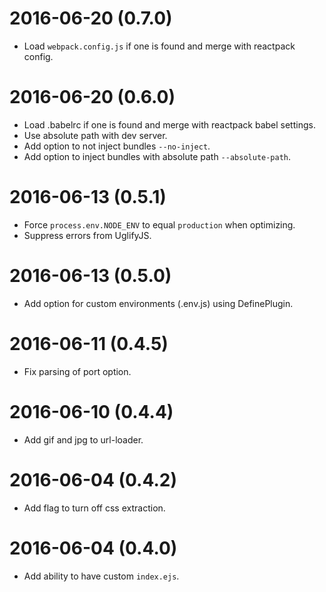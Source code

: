 # 2016-06-20 (0.7.0)

* Load `webpack.config.js` if one is found and merge with reactpack config.

# 2016-06-20 (0.6.0)

* Load .babelrc if one is found and merge with reactpack babel settings.
* Use absolute path with dev server.
* Add option to not inject bundles `--no-inject`.
* Add option to inject bundles with absolute path `--absolute-path`.

# 2016-06-13 (0.5.1)

* Force `process.env.NODE_ENV` to equal `production` when optimizing.
* Suppress errors from UglifyJS.

# 2016-06-13 (0.5.0)

* Add option for custom environments (.env.js) using DefinePlugin.

# 2016-06-11 (0.4.5)

* Fix parsing of port option.

# 2016-06-10 (0.4.4)

* Add gif and jpg to url-loader.

# 2016-06-04 (0.4.2)

* Add flag to turn off css extraction.

# 2016-06-04 (0.4.0)

* Add ability to have custom `index.ejs`.
